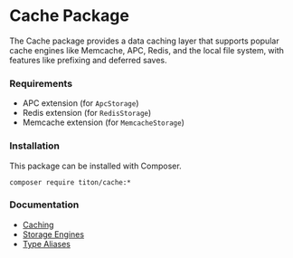 # Cache Package #

The Cache package provides a data caching layer that supports popular cache engines like Memcache, APC, Redis, and the local file system, with features like prefixing and deferred saves.

### Requirements ###

* APC extension (for `ApcStorage`)
* Redis extension (for `RedisStorage`)
* Memcache extension (for `MemcacheStorage`)

### Installation ###

This package can be installed with Composer.

```shell
composer require titon/cache:*
```

### Documentation ###

* [Caching](caching.md)
* [Storage Engines](storages.md)
* [Type Aliases](types.md)
